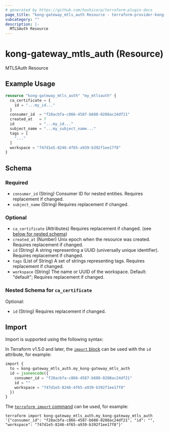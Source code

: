```yaml
---
# generated by https://github.com/hashicorp/terraform-plugin-docs
page_title: "kong-gateway_mtls_auth Resource - terraform-provider-kong-gateway"
subcategory: ""
description: |-
  MTLSAuth Resource
---
```


# kong-gateway_mtls_auth (Resource)

MTLSAuth Resource

## Example Usage

```terraform
resource "kong-gateway_mtls_auth" "my_mtlsauth" {
  ca_certificate = {
    id = "...my_id..."
  }
  consumer_id  = "f28acbfa-c866-4587-b688-0208ac24df21"
  created_at   = 7
  id           = "...my_id..."
  subject_name = "...my_subject_name..."
  tags = [
    "..."
  ]
  workspace = "747d1e5-8246-4f65-a939-b392f1ee17f8"
}
```

<!-- schema generated by tfplugindocs -->
## Schema

### Required

- `consumer_id` (String) Consumer ID for nested entities. Requires replacement if changed.
- `subject_name` (String) Requires replacement if changed.

### Optional

- `ca_certificate` (Attributes) Requires replacement if changed. (see [below for nested schema](#nestedatt--ca_certificate))
- `created_at` (Number) Unix epoch when the resource was created. Requires replacement if changed.
- `id` (String) A string representing a UUID (universally unique identifier). Requires replacement if changed.
- `tags` (List of String) A set of strings representing tags. Requires replacement if changed.
- `workspace` (String) The name or UUID of the workspace. Default: "default"; Requires replacement if changed.

<a id="nestedatt--ca_certificate"></a>
### Nested Schema for `ca_certificate`

Optional:

- `id` (String) Requires replacement if changed.

## Import

Import is supported using the following syntax:

In Terraform v1.5.0 and later, the [`import` block](https://developer.hashicorp.com/terraform/language/import) can be used with the `id` attribute, for example:

```terraform
import {
  to = kong-gateway_mtls_auth.my_kong-gateway_mtls_auth
  id = jsonencode({
    consumer_id = "f28acbfa-c866-4587-b688-0208ac24df21"
    id = ""
    workspace = "747d1e5-8246-4f65-a939-b392f1ee17f8"
  })
}
```

The [`terraform import` command](https://developer.hashicorp.com/terraform/cli/commands/import) can be used, for example:

```shell
terraform import kong-gateway_mtls_auth.my_kong-gateway_mtls_auth '{"consumer_id": "f28acbfa-c866-4587-b688-0208ac24df21", "id": "", "workspace": "747d1e5-8246-4f65-a939-b392f1ee17f8"}'
```
